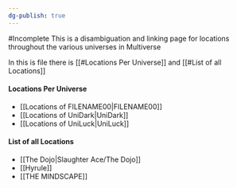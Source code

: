 ```yaml
---
dg-publish: true
---
```

#Incomplete 
This is a disambiguation and linking page for locations throughout the various universes in Multiverse

In this is file there is [[#Locations Per Universe]] and [[#List of all Locations]]

#### Locations Per Universe
- [[Locations of FILENAME00|FILENAME00]]
- [[Locations of UniDark|UniDark]] 
- [[Locations of UniLuck|UniLuck]]
#### List of all Locations
- [[The Dojo|Slaughter Ace/The Dojo]]
- [[Hyrule]]
- [[THE MINDSCAPE]]